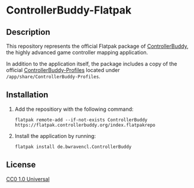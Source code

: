# ControllerBuddy-Flatpak

## Description

This repository represents the official Flatpak package of [ControllerBuddy](https://controllerbuddy.org), the highly advanced game controller mapping application.

In addition to the application itself, the package includes a copy of the official [ControllerBuddy-Profiles](https://github.com/bwRavencl/ControllerBuddy-Profiles) located under `/app/share/ControllerBuddy-Profiles`.


## Installation

1. Add the repositiory with the following command:
    ```
    flatpak remote-add --if-not-exists ControllerBuddy https://flatpak.controllerbuddy.org/index.flatpakrepo
    ```
2. Install the application by running:
    ```
    flatpak install de.bwravencl.ControllerBuddy
    ```

## License

[CC0 1.0 Universal](LICENSE)
